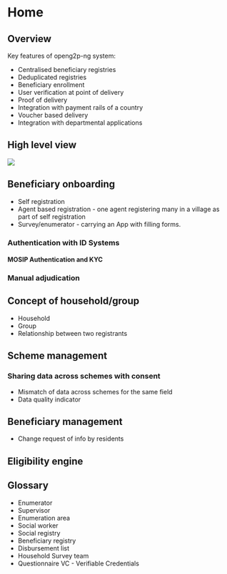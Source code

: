 # Home

## Overview

Key features of openg2p-ng system:

* Centralised beneficiary registries
* Deduplicated registries
* Beneficiary enrollment
* User verification at point of delivery
* Proof of delivery
* Integration with payment rails of a country
* Voucher based delivery
* Integration with departmental applications

## High level view

![](\_images/high-level-view.png)

## Beneficiary onboarding

* Self registration
* Agent based registration - one agent registering many in a village as part of self registration
* Survey/enumerator - carrying an App with filling forms.

### Authentication with ID Systems

#### MOSIP Authentication and KYC

### Manual adjudication

## Concept of household/group

* Household
* Group
* Relationship between two registrants

## Scheme management

### Sharing data across schemes with consent

* Mismatch of data across schemes for the same field
* Data quality indicator

## Beneficiary management

* Change request of info by residents

## Eligibility engine

## Glossary

* Enumerator&#x20;
* Supervisor&#x20;
* Enumeration area&#x20;
* Social worker&#x20;
* Social registry&#x20;
* Beneficiary registry&#x20;
* Disbursement list&#x20;
* Household Survey team&#x20;
* Questionnaire VC - Verifiable Credentials

